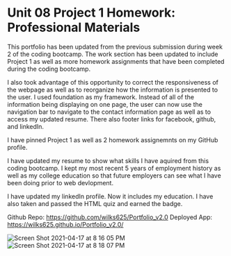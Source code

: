 # Unit 08 Project 1 Homework: Professional Materials
This portfolio has been updated from the previous submission during week 2 of the coding bootcamp. The work section has been updated to include Project 1 as well as more homework assignments that have been completed during the coding bootcamp.

I also took advantage of this opportunity to correct the responsiveness of the webpage as well as to reorganize how the information is presented to the user. I used foundation as my framework. Instead of all of the information being displaying on one page, the user can now use the navigation bar to navigate to the contact information page as well as to access my updated resume. There also footer links for facebook, github, and linkedIn.

I have pinned Project 1 as well as 2 homework assignemnts on my GitHub profile.

I have updated my resume to show what skills I have aquired from this coding bootcamp. I kept my most recent 5 years of employment history as well as my college education so that future employers can see what I have been doing prior to web devlopment.  

I have updated my linkedIn profile. Now it includes my education. I have also taken and passed the HTML quiz and earned the badge.

Github Repo: https://github.com/wilks625/Portfolio_v2.0
Deployed App: https://wilks625.github.io/Portfolio_v2.0/

![Screen Shot 2021-04-17 at 8 16 05 PM](https://user-images.githubusercontent.com/76915726/115130025-e71aee00-9fb9-11eb-89b2-d11a33ba426b.png)
![Screen Shot 2021-04-17 at 8 18 07 PM](https://user-images.githubusercontent.com/76915726/115130045-0c0f6100-9fba-11eb-9659-505d299ded88.png)
